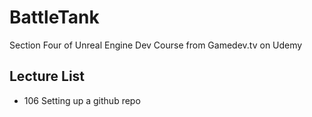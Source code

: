 # BattleTank
Section Four of Unreal Engine Dev Course from Gamedev.tv on Udemy

## Lecture List
* 106 Setting up a github repo
